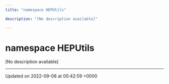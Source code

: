 ```yaml
---
title: "namespace HEPUtils"

description: "[No description available]"

---
```


# namespace HEPUtils

[No description available]






-------------------------------

Updated on 2022-09-08 at 00:42:59 +0000